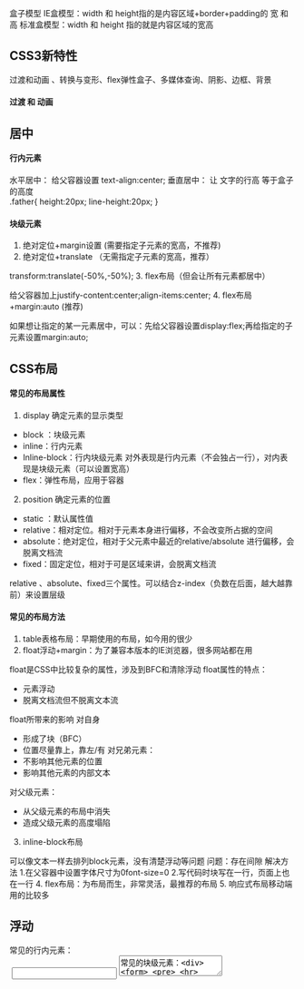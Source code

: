 盒子模型
IE盒模型：width 和 height指的是内容区域+border+padding的 宽 和 高
标准盒模型：width 和 height 指的就是内容区域的宽高

## CSS3新特性
过渡和动画 、转换与变形、flex弹性盒子、多媒体查询、阴影、边框、背景
#### 过渡 和 动画

## 居中

#### 行内元素
水平居中：
给父容器设置 text-align:center;
垂直居中：
让 文字的行高 等于盒子的高度  
.father{
    height:20px;
    line-height:20px;
}

#### 块级元素
1. 绝对定位+margin设置 (需要指定子元素的宽高，不推荐)
2. 绝对定位+translate （无需指定子元素的宽高，推荐）

transform:translate(-50%,-50%);
3. flex布局（但会让所有元素都居中）

给父容器加上justify-content:center;align-items:center;
4. flex布局+margin:auto (推荐)

如果想让指定的某一元素居中，可以：先给父容器设置display:flex;再给指定的子元素设置margin:auto;


## CSS布局
#### 常见的布局属性
1. display  确定元素的显示类型

- block ：块级元素
- inline：行内元素
- Inline-block：行内块级元素 对外表现是行内元素（不会独占一行），对内表现是块级元素（可以设置宽高）
- flex：弹性布局，应用于容器
2. position 确定元素的位置

- static ：默认属性值
- relative：相对定位。相对于元素本身进行偏移，不会改变所占据的空间
- absolute：绝对定位，相对于父元素中最近的relative/absolute 进行偏移，会脱离文档流
- fixed：固定定位，相对于可是区域来讲，会脱离文档流

relative 、absolute、fixed三个属性。可以结合z-index（负数在后面，越大越靠前）来设置层级

#### 常见的布局方法
1. table表格布局：早期使用的布局，如今用的很少
2. float浮动+margin：为了兼容本版本的IE浏览器，很多网站都在用

float是CSS中比较复杂的属性，涉及到BFC和清除浮动
float属性的特点：
- 元素浮动
- 脱离文档流但不脱离文本流

float所带来的影响
对自身
- 形成了块（BFC）
- 位置尽量靠上，靠左/有
对兄弟元素：
- 不影响其他元素的位置
- 影响其他元素的内部文本

对父级元素：
- 从父级元素的布局中消失
- 造成父级元素的高度塌陷


3. inline-block布局

可以像文本一样去排列block元素，没有清楚浮动等问题
问题：存在间隙  解决方法 1.在父容器中设置字体尺寸为0font-size=0 2.写代码时块写在一行，页面上也在一行
4. flex布局：为布局而生，非常灵活，最推荐的布局
5. 响应式布局移动端用的比较多


## 浮动

常见的行内元素：<span> <a> <br> <img> <input> <textarea>
常见的块级元素：<div> <form> <pre> <hr> <h1>~<h6>

行内元素 和 块级元素 是css对标签的分类  ，html对标签的分类是 容器级 和 文本级
容器级 ≈块级元素 ， 文本级≈行内元素 ，唯一差别 p属于文本级  却又是块级元素

行内元素 与 块级元素 通过display 可以转换

以上就是标准文档流的做法，如果我们想 并排 和 设置宽高 兼得 ，可以试试 行内块级元素 或者 脱离标准流
CSS中脱离文档流的方法 ：浮动 、 绝对定位 、固定定位

#### 浮动的性质
1. 浮动的元素脱离标准文档流
2. 浮动的元素相互贴靠
3. 浮动的元素有 文本环绕 （或者说是 脱离文档流但不脱离 文本流）
4. 收缩

#### 清除浮动

1. 给浮动元素的容器（祖先元素） 增加高度
2. clear:both; 清除左右的浮动  但也会清除margin属性
3. 添加一个clear:both;的盒子，隔绝属性
4. overflow:hidden;比较推荐


双倍margin的问题，ie6的bug；解决方法 ：浮动方向和margin方向设置成相反
margin适合用来设置兄弟元素的距离 ， 父子元素的距离要用paddding

## BFC
BFC 块级格式化上下文，可以看作一套布局标准
BFC是一个独立的布局容器/单位，内外不相干
#### 布局规则
- 行 和 块再垂直方向依次放置
- BFC内部的box 之间垂直的margin会发生坍塌现象（距离不是叠加，而是大的margin。小的塌陷在大的里面）
- BFC不受外面的影响也不影响外面
- BFC的高度包括里面浮动元素的高度，也就是说浮动元素能撑起来BFC

#### 构建BFC
- 浮动元素是BFC，即float不为none
- 脱离文档流，即 pisition 不是 static 或者 relative
- display 的值是inline-block、table-cell、flex、table-caption或者inline-flex
- overflow的值不是 visible

#### 用处
- 避免margin重叠/坍塌，把两个都弄成BFC
- 自适应两栏布局 ，就是让元素排在一起，而不是堆叠再一起
- 清除浮动


## CSS选择器
CSS选择器：基本选择器 、 扩展选择器

**基本选择器** 
- 标签选择器：针对一类标签
- ID选择器 ：针对某一个设置ID的标签
- 类名选择器：所有设置此类名的标签
- 通配符选择器：所有标签